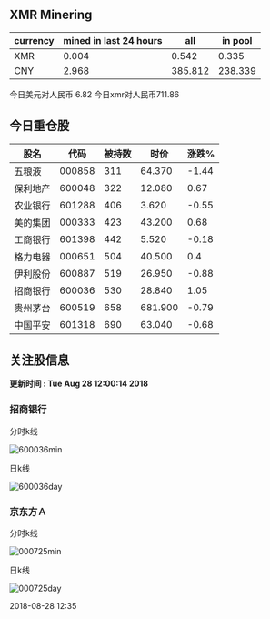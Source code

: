 ## XMR Minering

|currency|mined in last 24 hours|all|in pool|
|---|---|---|---|
|XMR|0.004|0.542|0.335|
|CNY|2.968|385.812|238.339|

今日美元对人民币 6.82	今日xmr对人民币711.86


## 今日重仓股 

|股名|代码|被持数|时价|涨跌%|
|---|---|---|---|---|
|五粮液|000858|311|64.370|-1.44|
|保利地产|600048|322|12.080|0.67|
|农业银行|601288|406|3.620|-0.55|
|美的集团|000333|423|43.200|0.68|
|工商银行|601398|442|5.520|-0.18|
|格力电器|000651|504|40.500|0.4|
|伊利股份|600887|519|26.950|-0.88|
|招商银行|600036|530|28.840|1.05|
|贵州茅台|600519|658|681.900|-0.79|
|中国平安|601318|690|63.040|-0.68|

## 关注股信息
**更新时间 : Tue Aug 28 12:00:14 2018**
### 招商银行 
分时k线

![600036min](http://image.sinajs.cn/newchart/min/n/sh600036.gif)

日k线

![600036day](http://image.sinajs.cn/newchart/daily/n/sh600036.gif)

### 京东方Ａ 
分时k线

![000725min](http://image.sinajs.cn/newchart/min/n/sz000725.gif)

日k线

![000725day](http://image.sinajs.cn/newchart/daily/n/sz000725.gif)

2018-08-28 12:35
